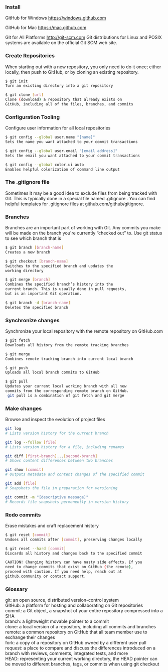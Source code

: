 ### Install
GitHub for Windows
https://windows.github.com

GitHub for Mac
https://mac.github.com

Git for All Platforms
http://git-scm.com
Git distributions for Linux and POSIX systems are available on
the official Git SCM web site.
  
  

### Create Repositories
When starting out with a new repository, you only need to do it
once; either locally, then push to GitHub, or by cloning an
existing repository.

```sh
$ git init
Turn an existing directory into a git repository

$ git clone [url]
Clone (download) a repository that already exists on
GitHub, including all of the files, branches, and commits
```
  
  


### Configuration Tooling
Configure user information for all local repositories

```sh
$ git config --global user.name "[name]"
Sets the name you want attached to your commit transactions

$ git config --global user.email "[email address]"
Sets the email you want attached to your commit transactions

$ git config --global color.ui auto
Enables helpful colorization of command line output
```
  
  

### The .gitignore file
Sometimes it may be a good idea to exclude files from being
tracked with Git. This is typically done in a special file named
 .gitignore . You can find helpful templates for .gitignore
files at github.com/github/gitignore.
  
  


### Branches
Branches are an important part of working with Git. Any
commits you make will be made on the branch you're currently
“checked out” to. Use git status to see which branch that is

```sh
$ git branch [branch-name]
Creates a new branch

$ git checkout [branch-name]
Switches to the specified branch and updates the
working directory

$ git merge [branch]
Combines the specified branch’s history into the
current branch. This is usually done in pull requests,
but is an important Git operation.

$ git branch -d [branch-name]
Deletes the specified branch
```
  
  

### Synchronize changes
Synchronize your local repository with the remote repository
on GitHub.com

```sh
$ git fetch
Downloads all history from the remote tracking branches

$ git merge
Combines remote tracking branch into current local branch

$ git push
Uploads all local branch commits to GitHub

$ git pull
Updates your current local working branch with all new
commits from the corresponding remote branch on GitHub.
 git pull is a combination of git fetch and git merge 
```
  
  


### Make changes
Browse and inspect the evolution of project files

```sh
git log
# Lists version history for the current branch

git log --follow [file]
# Lists version history for a file, including renames

git diff [first-branch]...[second-branch]
# Shows content differences between two branches

git show [commit]
# Outputs metadata and content changes of the specified commit

git add [file]
# Snapshots the file in preparation for versioning

git commit -m "[descriptive message]"
# Records file snapshots permanently in version history
```
  
  


### Redo commits
Erase mistakes and craft replacement history

```sh
$ git reset [commit]
Undoes all commits after [commit], preserving changes locally

$ git reset --hard [commit]
Discards all history and changes back to the specified commit

CAUTION! Changing history can have nasty side effects. If you
need to change commits that exist on GitHub (the remote),
proceed with caution. If you need help, reach out at
github.community or contact support.
```
  
  

### Glossary
git: an open source, distributed version-control system  
GitHub: a platform for hosting and collaborating on Git repositories  
commit: a Git object, a snapshot of your entire repository compressed into a SHA  
branch: a lightweight movable pointer to a commit  
clone: a local version of a repository, including all commits and branches  
remote: a common repository on GitHub that all team member use to exchange their changes  
fork: a copy of a repository on GitHub owned by a different user pull request: a place to compare and discuss the differences introduced on a branch with reviews, comments, integrated tests, and more  
HEAD: representing your current working directory, the HEAD pointer can be moved to different branches, tags, or commits when using git checkout  







